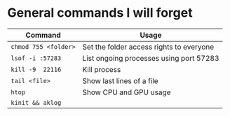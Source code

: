 # General commands I will forget

| Command                       | Usage                                                             |
|-------------------------------|-------------------------------------------------------------------|
| `chmod 755 <folder>`          | Set the folder access rights to everyone                          |
| `lsof -i :57283`              | List ongoing processes using port 57283                           |
| `kill -9  22116`              | Kill process                                                      |
| `tail <file>`                 | Show last lines of a file                                         |
| `htop`                        | Show CPU and GPU usage                                            |
| `kinit && aklog`              |  |